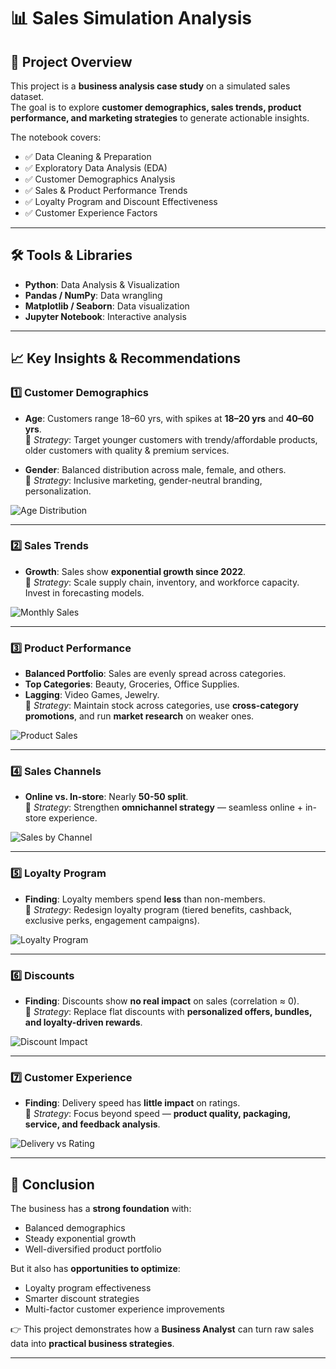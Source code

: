 # 📊 Sales Simulation Analysis

## 🔎 Project Overview
This project is a **business analysis case study** on a simulated sales dataset.  
The goal is to explore **customer demographics, sales trends, product performance, and marketing strategies** to generate actionable insights.

The notebook covers:
- ✅ Data Cleaning & Preparation  
- ✅ Exploratory Data Analysis (EDA)  
- ✅ Customer Demographics Analysis  
- ✅ Sales & Product Performance Trends  
- ✅ Loyalty Program and Discount Effectiveness  
- ✅ Customer Experience Factors  

---

## 🛠️ Tools & Libraries
- **Python**: Data Analysis & Visualization  
- **Pandas / NumPy**: Data wrangling  
- **Matplotlib / Seaborn**: Data visualization  
- **Jupyter Notebook**: Interactive analysis  

---

## 📈 Key Insights & Recommendations

### 1️⃣ Customer Demographics
- **Age**: Customers range 18–60 yrs, with spikes at **18–20 yrs** and **40–60 yrs**.  
  🎯 *Strategy*: Target younger customers with trendy/affordable products, older customers with quality & premium services.  

- **Gender**: Balanced distribution across male, female, and others.  
  🎯 *Strategy*: Inclusive marketing, gender-neutral branding, personalization.  

![Age Distribution](age_distribution.png)

---

### 2️⃣ Sales Trends
- **Growth**: Sales show **exponential growth since 2022**.  
  🎯 *Strategy*: Scale supply chain, inventory, and workforce capacity. Invest in forecasting models.  

![Monthly Sales](monthly_sales.png)

---

### 3️⃣ Product Performance
- **Balanced Portfolio**: Sales are evenly spread across categories.  
- **Top Categories**: Beauty, Groceries, Office Supplies.  
- **Lagging**: Video Games, Jewelry.  
  🎯 *Strategy*: Maintain stock across categories, use **cross-category promotions**, and run **market research** on weaker ones.  

![Product Sales](category_sales.png)

---

### 4️⃣ Sales Channels
- **Online vs. In-store**: Nearly **50-50 split**.  
  🎯 *Strategy*: Strengthen **omnichannel strategy** — seamless online + in-store experience.  

![Sales by Channel](sales_channel.png)

---

### 5️⃣ Loyalty Program
- **Finding**: Loyalty members spend **less** than non-members.  
  🎯 *Strategy*: Redesign loyalty program (tiered benefits, cashback, exclusive perks, engagement campaigns).  

![Loyalty Program](loyalty_program.png)

---

### 6️⃣ Discounts
- **Finding**: Discounts show **no real impact** on sales (correlation ≈ 0).  
  🎯 *Strategy*: Replace flat discounts with **personalized offers, bundles, and loyalty-driven rewards**.  

![Discount Impact](discount_vs_sales.png)

---

### 7️⃣ Customer Experience
- **Finding**: Delivery speed has **little impact** on ratings.  
  🎯 *Strategy*: Focus beyond speed — **product quality, packaging, service, and feedback analysis**.  

![Delivery vs Rating](delivery_vs_rating.png)

---

## 🚀 Conclusion
The business has a **strong foundation** with:
- Balanced demographics  
- Steady exponential growth  
- Well-diversified product portfolio  

But it also has **opportunities to optimize**:
- Loyalty program effectiveness  
- Smarter discount strategies  
- Multi-factor customer experience improvements  

👉 This project demonstrates how a **Business Analyst** can turn raw sales data into **practical business strategies**.  

---
